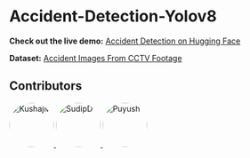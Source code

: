 # Accident-Detection-Yolov8

**Check out the live demo:** [Accident Detection on Hugging Face](https://huggingface.co/spaces/Puyush/Accident-Detection)

**Dataset:** [Accident Images From CCTV Footage]([https://www.kaggle.com/datasets/kazanova/sentiment140](https://www.kaggle.com/datasets/puyushgupta/dataset/data))

## Contributors

<div style="display: inline-block">
  <a href="https://github.com/KushajM">
    <img src="https://avatars.githubusercontent.com/u/85050534?v=4" alt="KushajM" style="width: 80px; overflow: hidden; border-radius: 50%;">
  </a>

  <a href="https://github.com/Github-2lu/">
    <img src="https://avatars.githubusercontent.com/u/34942978?v=4" alt="SudipD" style="width: 80px; overflow: hidden; border-radius: 50%;">
  </a>

  <a href="https://github.com/Puyush">
    <img src="https://avatars.githubusercontent.com/u/103782822?v=4" alt="Puyush" style="width: 80px; overflow: hidden; border-radius: 50%;">
  </a>
</div>
